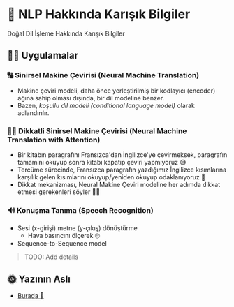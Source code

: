 # 💬 NLP Hakkında Karışık Bilgiler

Doğal Dil İşleme Hakkında Karışık Bilgiler

## 🤸‍♀️ Uygulamalar

### 🔠 Sinirsel Makine Çevirisi \(Neural Machine Translation\)

* Makine çeviri modeli, daha önce yerleştirilmiş bir kodlayıcı \(encoder\) ağına sahip olması dışında, bir dil modeline benzer. 
* Bazen, _koşullu dil modeli \(conditional language model\)_ olarak adlandırılır.

### 🕵️‍♀️ Dikkatli Sinirsel Makine Çevirisi \(Neural Machine Translation with Attention\)

* Bir kitabın paragrafını Fransızca'dan İngilizce'ye çevirmeksek, paragrafın tamamını okuyup sonra kitabı kapatıp çeviri yapmıyoruz 😅
* Tercüme sürecinde, Fransızca paragrafın yazdığımız İngilizce kısımlarına karşılık gelen kısımlarını okuyup/yeniden okuyup odaklanıyoruz 🤔
* Dikkat mekanizması, Neural Makine Çeviri modeline her adımda dikkat etmesi gerekenleri söyler 👩‍🏫

### 🔊 Konuşma Tanıma \(Speech Recognition\)

* Sesi \(x-girişi\) metne \(y-çıkış\) dönüştürme
  * Hava basıncını ölçerek 🙄
* Sequence-to-Sequence model

> TODO: Add details

## 🌞 Yazının Aslı

* [Burada 🐾](https://dl.asmaamir.com/9-sequencemodels/5-aboutnlp)

